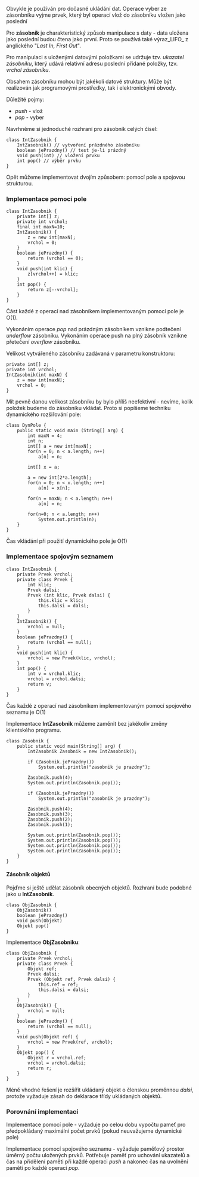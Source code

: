 Obvykle je používán pro dočasné ukládání dat. Operace vyber ze zásonbníku vyjme prvek, který byl operací vlož do zásobníku vložen jako poslední

Pro **zásobník** je charakteristický způsob manipulace s daty - data uložena jako poslední budou čtena jako první. Proto se používá také výraz_LIFO_ z anglického "_Last In, First Out_".

Pro manipulaci s uloženými datovými položkami se udržuje tzv. _ukazatel zásobníku_, který udává relativní adresu poslední přidané položky, tzv. _vrchol zásobníku_.

Obsahem zásobníku mohou být jakékoli datové struktury. Může být realizován jak programovými prostředky, tak i elektronickými obvody.

Důležité pojmy:

*   _push_ - vlož
*   _pop_ - vyber

Navrhněme si jednoduché rozhraní pro zásobník celých čísel:

```
class IntZasobnik {
    IntZasobnik() // vytvoření prázdného zásobníku
    boolean jePrazdny() // test je-li prázdný
    void push(int) // vložení prvku
    int pop() // výběr prvku
}
```

Opět můžeme implementovat dvojím způsobem: pomocí pole a spojovou strukturou.

### Implementace pomocí pole

```
class IntZasobnik {
    private int[] z;
    private int vrchol;
    final int maxN=10;
    IntZasobnik() {
        z = new int[maxN];
        vrchol = 0;
    }
    boolean jePrazdny() {
        return (vrchol == 0);
    }
    void push(int klic) {
        z[vrchol++] = klic;
    }
    int pop() {
        return z[--vrchol];
    }
}
```

Část každé z operací nad zásobníkem implementovaným pomocí pole je O(1).

Vykonáním operace _pop_ nad prázdným zásobníkem vznikne podtečení _underflow_ zásobníku. Vykonáním operace push na plný zásobník vznikne přetečení _overflow_ zásobníku.

Velikost vytvářeného zásobníku zadávaná v parametru konstruktoru:

```
private int[] z;
private int vrchol;
IntZasobnik(int maxN) {
    z = new int[maxN];
    vrchol = 0;
}
```

Mít pevně danou velikost zásobníku by bylo příliš neefektivní - nevíme, kolik položek budeme do zásobníku vkládat. Proto si popíšeme techniku dynamického rozšiřování pole:

```
class DynPole {
    public static void main (String[] arg) {
        int maxN = 4;
        int n;
        int[] a = new int[maxN];
        for(n = 0; n < a.length; n++)
            a[n] = n;

        int[] x = a;

        a = new int[2*a.length];
        for(n = 0; n < x.length; n++)
            a[n] = x[n];

        for(n = maxN; n < a.length; n++)
            a[n] = n;

        for(n=0; n < a.length; n++)
            System.out.println(n);
    }
}
```

Čas vkládání při použití dynamického pole je O(1)

### Implementace spojovým seznamem

```
class IntZasobnik {
    private Prvek vrchol;
    private class Prvek {
        int klic;
        Prvek dalsi;
        Prvek (int klic, Prvek dalsi) {
            this.klic = klic;
            this.dalsi = dalsi;
        }
    }
    IntZasobnik() {
        vrchol = null;
    }
    boolean jePrazdny() {
        return (vrchol == null);
    }
    void push(int klic) {
        vrchol = new Prvek(klic, vrchol);
    }
    int pop() {
        int v = vrchol.klic;
        vrchol = vrchol.dalsi;
        return v;
    }
}
```

Čas každé z operací nad zásobníkem implementovaným pomocí spojového seznamu je O(1)

Implementace **IntZasobnik** můžeme zaměnit bez jakékoliv změny klientského programu.

```
class Zasobnik {
    public static void main(String[] arg) {
        IntZasobnik Zasobnik = new IntZasobnik();

        if (Zasobnik.jePrazdny())
            System.out.println("zasobnik je prazdny");

        Zasobnik.push(4);
        System.out.println(Zasobnik.pop());

        if (Zasobnik.jePrazdny())
            System.out.println("zasobnik je prazdny");

        Zasobnik.push(4);
        Zasobnik.push(3);
        Zasobnik.push(2);
        Zasobnik.push(1);

        System.out.println(Zasobnik.pop());
        System.out.println(Zasobnik.pop());
        System.out.println(Zasobnik.pop());
        System.out.println(Zasobnik.pop());
    }
}
```

#### Zásobník objektů

Pojďme si ještě udělat zásobník obecných objektů. Rozhraní bude podobné jako u **IntZasobnik**.

```
class ObjZasobnik {
    ObjZasobnik()
    boolean jePrazdny()
    void push(Objekt)
    Objekt pop()
}
```

Implementace **ObjZasobniku**:

```
class ObjZasobnik {
    private Prvek vrchol;
    private class Prvek {
        Objekt ref;
        Prvek dalsi;
        Prvek (Objekt ref, Prvek dalsi) {
            this.ref = ref;
            this.dalsi = dalsi;
        }
    }
    ObjZasobnik() {
        vrchol = null;
    }
    boolean jePrazdny() {
        return (vrchol == null);
    }
    void push(Objekt ref) {
        vrchol = new Prvek(ref, vrchol);
    }
    Objekt pop() {
        Objekt r = vrchol.ref;
        vrchol = vrchol.dalsi;
        return r;
    }
}
```

Méně vhodné řešení je rozšířit ukládaný objekt o členskou proměnnou _dalsi_, protože vyžaduje zásah do deklarace třídy ukládaných objektů.

### Porovnání implementací

Implementace pomocí pole - vyžaduje po celou dobu vypočtu pameť pro předpokládaný maximální počet prvků (pokud neuvažujeme dynamické pole)

Implementace pomocí spojového seznamu - vyžaduje paměťový prostor úměrný počtu uložených prvků. Potřebuje paměť pro uchování ukazatelů a čas na přidělení paměti při každé operaci _push_ a nakonec čas na uvolnění paměti po každé operaci _pop_.